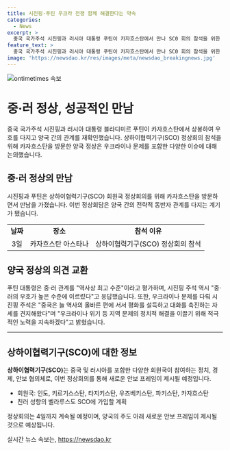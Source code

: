 ```yaml
---
title: 시진핑·푸틴 우크라 전쟁 함께 해결한다는 약속
categories:
  - News
excerpt: >
  중국 국가주석 시진핑과 러시아 대통령 푸틴이 카자흐스탄에서 만나 SC0 회의 참석을 위한 회담을 가졌다. 러시아와 중국은 양국관계가 최고 수준이라고 밝히며 우크라이나 문제에 대한 입장을 강조했다. SCO 정상회의는 새로운 안보 프레임을 제시할 것으로 보이며, 중·러 회담은 두 나라 주도 아래 SCO가 발전할 것으로 관측된다. (150자)
feature_text: >
  중국 국가주석 시진핑과 러시아 대통령 푸틴이 카자흐스탄에서 만나 SC0 회의 참석을 위한 회담을 가졌다. 러시아와 중국은 양국관계가 최고 수준이라고 밝히며 우크라이나 문제에 대한 입장을 강조했다. SCO 정상회의는 새로운 안보 프레임을 제시할 것으로 보이며, 중·러 회담은 두 나라 주도 아래 SCO가 발전할 것으로 관측된다. (150자)
image: 'https://newsdao.kr/res/images/meta/newsdao_breakingnews.jpg'
---
```


<p><img src="https://newsdao.kr/res/images/meta/newsdao_breakingnews.jpg" alt="ontimetimes 속보" /></p>

<h1>중·러 정상, 성공적인 만남</h1>

<p data-ke-size="size16">중국 국가주석 시진핑과 러시아 대통령 블라디미르 푸틴이 카자흐스탄에서 상봉하여 우호를 다지고 양국 간의 관계를 재확인했습니다. 상하이협력기구(SCO) 정상회의 참석을 위해 카자흐스탄을 방문한 양국 정상은 우크라이나 문제를 포함한 다양한 이슈에 대해 논의했습니다.</p>

<h2 data-ke-size="size26">중·러 정상의 만남</h2>

<p data-ke-size="size16">시진핑과 푸틴은 상하이협력기구(SCO) 회원국 정상회의를 위해 카자흐스탄을 방문하면서 만남을 가졌습니다. 이번 정상회담은 양국 간의 전략적 동반자 관계를 다지는 계기가 됐습니다.</p>

<table>
    <tr>
        <td style="text-align: center; height: 17px;"><b>날짜</b></td>
        <td style="text-align: center; height: 17px;"><b>장소</b></td>
        <td style="text-align: center; height: 17px;"><b>참석 이유</b></td>
    </tr>
    <tr>
        <td style="text-align: center; height: 17px;">3일</td>
        <td style="text-align: center; height: 17px;">카자흐스탄 아스타나</td>
        <td style="text-align: center; height: 17px;">상하이협력기구(SCO) 정상회의 참석</td>
    </tr>
</table>

<h2 data-ke-size="size26">양국 정상의 의견 교환</h2>

<p data-ke-size="size16">푸틴 대통령은 중·러 관계를 "역사상 최고 수준"이라고 평가하며, 시진핑 주석 역시 "중·러의 우호가 높은 수준에 이르렀다"고 응답했습니다. 또한, 우크라이나 문제를 다뤄 시진핑 주석은 "중국은 늘 역사의 올바른 편에 서서 평화를 설득하고 대화를 촉진하는 자세를 견지해왔다"며 "우크라이나 위기 등 지역 문제의 정치적 해결을 이끌기 위해 적극적인 노력을 지속하겠다"고 밝혔습니다.</p>

<hr>

<h2 data-ke-size="size26">상하이협력기구(SCO)에 대한 정보</h2>

<p data-ke-size="size16"><b>상하이협력기구(SCO)</b>는 중국 및 러시아를 포함한 다양한 회원국이 참여하는 정치, 경제, 안보 협의체로, 이번 정상회의를 통해 새로운 안보 프레임이 제시될 예정입니다.</p>

<ul>
    <li>회원국: 인도, 키르기스스탄, 타지키스탄, 우즈베키스탄, 파키스탄, 카자흐스탄</li>
    <li>친러 성향의 벨라루스도 SCO에 가입할 계획</li>
</ul>

<p data-ke-size="size16">정상회의는 4일까지 계속될 예정이며, 양국의 주도 아래 새로운 안보 프레임이 제시될 것으로 예상됩니다.</p>
실시간 뉴스 속보는, <a href="https://newsdao.kr" rel="dofollow">https://newsdao.kr</a>


